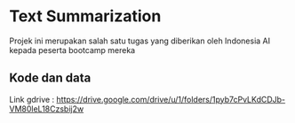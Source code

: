 # Text Summarization
Projek ini merupakan salah satu tugas yang diberikan oleh Indonesia AI kepada peserta bootcamp mereka

## Kode dan data
Link gdrive : https://drive.google.com/drive/u/1/folders/1pyb7cPvLKdCDJb-VM80leL18Czsbij2w
